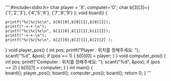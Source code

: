 '''
#include<stdio.h>
char player = 'X', computer='O';
char b[3][3]={	 {'1','2','3'},
				 {'4','5','6'},
				 {'7','8','9'}
			   };
void board() {
	
	printf("%c|%c|%c\n", b[0][0],b[0][1],b[0][2]);
	printf("-+-+-\n");
	printf("%c|%c|%c\n", b[1][0],b[1][1],b[1][2]);
	printf("-+-+-\n");
	printf("%c|%c|%c\n", b[2][0],b[2][1],b[2][2] );
}
void player_pos() {
	int pos;
	printf("Player : 위치를 정해주세요: ");
	scanf("%d", &pos);
	if (pos == 1) {
		b[0][0] = player;
	}
}
void computer_pos() {
	int pos;
	printf("Computer : 위치를 정해주세요: ");
	scanf("%d", &pos);
	if (pos == 2) {
		b[0][1] = computer;
	}
}
int main() {		
		board();
		player_pos();
		board();
		computer_pos();
		board();
	return 0;
}
'''
